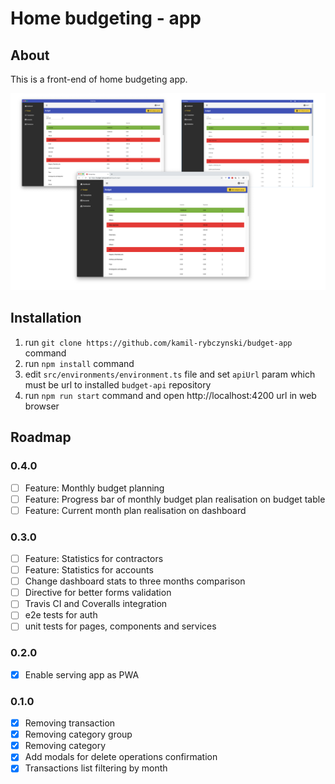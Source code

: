 # Home budgeting - app

## About

This is a front-end of home budgeting app.

![](./docs/preview.png)

## Installation

1. run `git clone https://github.com/kamil-rybczynski/budget-app` command
2. run `npm install` command
3. edit `src/environments/environment.ts` file and set `apiUrl` param which must be url to installed `budget-api` repository
4. run `npm run start` command and open http://localhost:4200 url in web browser


## Roadmap

### 0.4.0

- [ ] Feature: Monthly budget planning
- [ ] Feature: Progress bar of monthly budget plan realisation on budget table
- [ ] Feature: Current month plan realisation on dashboard

### 0.3.0

- [ ] Feature: Statistics for contractors
- [ ] Feature: Statistics for accounts
- [ ] Change dashboard stats to three months comparison
- [ ] Directive for better forms validation
- [ ] Travis CI and Coveralls integration
- [ ] e2e tests for auth
- [ ] unit tests for pages, components and services

### 0.2.0

- [x] Enable serving app as PWA

### 0.1.0

- [x] Removing transaction
- [x] Removing category group
- [x] Removing category
- [x] Add modals for delete operations confirmation
- [x] Transactions list filtering by month
